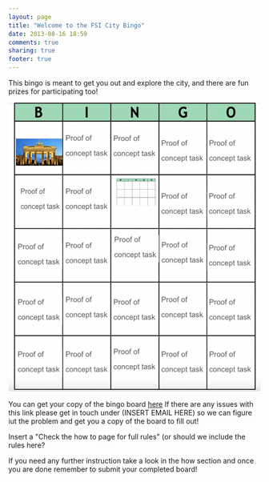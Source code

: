 ```yaml
---
layout: page
title: "Welcome to the FSI City Bingo"
date: 2013-08-16 18:59
comments: true
sharing: true
footer: true
---
```


This bingo is meant to get you out and explore the city, and there are fun prizes for participating too!

![Image of the full bingo board](img/full_board.png)

You can get your copy of the bingo board [here](https://docs.google.com/presentation/d/15JNROkP5hEKqj8FT10v7BiQ7l6xoQaJhc0Q55r6_bCM/edit?usp=sharing) 
If there are any issues with this link please get in touch under (INSERT EMAIL HERE) so we can figure iut the problem and get you a copy of the board to fill out!

Insert a "Check the how to page for full rules" (or should we include the rules here?

If you need any further instruction take a look in the how section and once you are done remember to submit your completed board!

